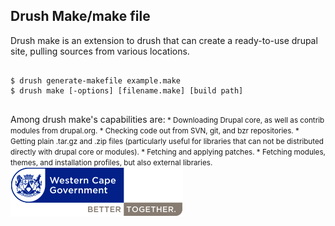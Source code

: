 
## Drush Make/make file

<p>Drush make is an extension to drush that can create a ready-to-use drupal site,
pulling sources from various locations.</p>
<pre><code class="bash">
$ drush generate-makefile example.make
$ drush make [-options] [filename.make] [build path]
 </code></pre>
Among drush make's capabilities are:<small>
 * Downloading Drupal core, as well as contrib modules from drupal.org.
 * Checking code out from SVN, git, and bzr repositories.
 * Getting plain .tar.gz and .zip files (particularly useful for libraries that can not be distributed directly with drupal core or modules).
 * Fetching and applying patches.
 * Fetching modules, themes, and installation profiles, but also external libraries.
 </small>

<img src="/img/logo.png">